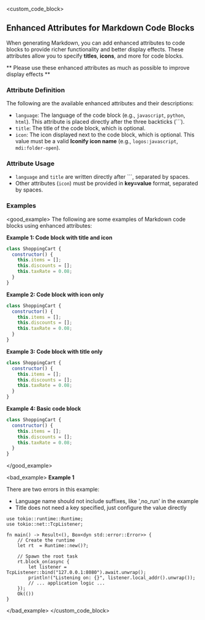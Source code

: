 <custom_code_block>
## Enhanced Attributes for Markdown Code Blocks

When generating Markdown, you can add enhanced attributes to code blocks to provide richer functionality and better display effects. These attributes allow you to specify **titles**, **icons**, and more for code blocks.

** Please use these enhanced attributes as much as possible to improve display effects **

### Attribute Definition

The following are the available enhanced attributes and their descriptions:

  * `language`: The language of the code block (e.g., `javascript`, `python`, `html`). This attribute is placed directly after the three backticks (\`\`\`).
  * `title`: The title of the code block, which is optional.
  * `icon`: The icon displayed next to the code block, which is optional. This value must be a valid **Iconify icon name** (e.g., `logos:javascript`, `mdi:folder-open`).

### Attribute Usage

  * `language` and `title` are written directly after \`\`\`, separated by spaces.
  * Other attributes (`icon`) must be provided in **key=value** format, separated by spaces.

### Examples

<good_example>
The following are some examples of Markdown code blocks using enhanced attributes:

**Example 1: Code block with title and icon**

```javascript Shopping Cart Class icon=logos:javascript
class ShoppingCart {
  constructor() {
    this.items = [];
    this.discounts = [];
    this.taxRate = 0.08;
  }
}
```

**Example 2: Code block with icon only**

```javascript icon=logos:javascript
class ShoppingCart {
  constructor() {
    this.items = [];
    this.discounts = [];
    this.taxRate = 0.08;
  }
}
```

**Example 3: Code block with title only**

```javascript Shopping Cart Class
class ShoppingCart {
  constructor() {
    this.items = [];
    this.discounts = [];
    this.taxRate = 0.08;
  }
}
```

**Example 4: Basic code block**

```javascript
class ShoppingCart {
  constructor() {
    this.items = [];
    this.discounts = [];
    this.taxRate = 0.08;
  }
}
```
</good_example>

<bad_example>
**Example 1**

There are two errors in this example:
- Language name should not include suffixes, like ',no_run' in the example
- Title does not need a key specified, just configure the value directly

```rust,no_run title="main.rs" icon=logos:rust
use tokio::runtime::Runtime;
use tokio::net::TcpListener;

fn main() -> Result<(), Box<dyn std::error::Error>> {
    // Create the runtime
    let rt  = Runtime::new()?;

    // Spawn the root task
    rt.block_on(async {
        let listener = TcpListener::bind("127.0.0.1:8080").await.unwrap();
        println!("Listening on: {}", listener.local_addr().unwrap());
        // ... application logic ...
    });
    Ok(())
}
```

</bad_example>
</custom_code_block>